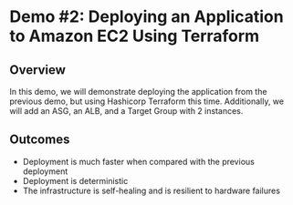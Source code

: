 # Demo #2: Deploying an Application to Amazon EC2 Using Terraform

## Overview

In this demo, we will demonstrate deploying the application from the previous demo, but using Hashicorp Terraform this time. Additionally, we will add an ASG, an ALB, and a Target Group with 2 instances.

## Outcomes

- Deployment is much faster when compared with the previous deployment
- Deployment is deterministic
- The infrastructure is self-healing and is resilient to hardware failures